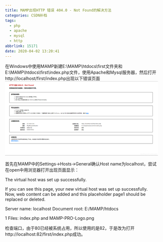 ```yaml
---
title: MAMP出现HTTP 错误 404.0 - Not Found的解决方法
categories: CSDN补档
tags:
  - php
  - apache
  - mysql
  - http
abbrlink: 15171
date: 2020-04-02 13:20:41
---
```


在Windows中使用MAMP新建E:\MAMP\htdocs\first文件夹和E:\MAMP\htdocs\first\index.php文件，使用Apache和Mysql服务器，然后打开http://localhost/first/index.php出现以下错误页面![img](2020-04/20200402131311285.png)

首先在MAMP中的Settings->Hosts->General确认Host name为localhost，尝试在open中用浏览器打开出现页面显示：

The virtual host was set up successfully.

If you can see this page, your new virtual host was set up successfully. Now, web content can be added and this placeholder page1 should be replaced or deleted.

Server name: localhost
Document root: E:/MAMP/htdocs 

1 Files: index.php and MAMP-PRO-Logo.png

检查端口，由于80已经被系统占用，所以使用的是82，于是改为打开http://localhost:82/first/index.php成功。